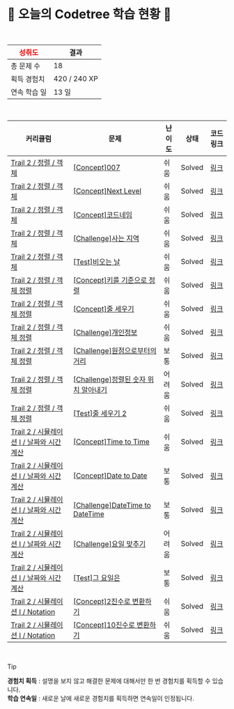 # 🌲 오늘의 Codetree 학습 현황 🌲

<br />

| <span style="color:red;display:block;text-align:center;"> **성취도**</span> | 결과 |
|---|---|
| 총 문제 수 | 18 |
| 획득 경험치 | 420 / 240 XP |
| 연속 학습 일 | 13 일 |

<br />

|커리큘럼|문제|난이도|상태|코드 링크|
|---|---|---|---|---|
|[Trail 2 / 정렬 / 객체](https://https://en.codetree.ai/trail-info/novice-mid/)|[[Concept]007](https://https://en.codetree.ai/trails/complete/curated-cards/intro-007/)|쉬움|Solved|[링크](https://github.com/yoonsunny17/codetree-TILs/blob/main/250115/007/007.js)|
|[Trail 2 / 정렬 / 객체](https://https://en.codetree.ai/trail-info/novice-mid/)|[[Concept]Next Level](https://https://en.codetree.ai/trails/complete/curated-cards/intro-next-level/)|쉬움|Solved|[링크](https://github.com/yoonsunny17/codetree-TILs/blob/main/250115/Next%20Level/next-level.js)|
|[Trail 2 / 정렬 / 객체](https://https://en.codetree.ai/trail-info/novice-mid/)|[[Concept]코드네임](https://https://en.codetree.ai/trails/complete/curated-cards/intro-code-name/)|쉬움|Solved|[링크](https://github.com/yoonsunny17/codetree-TILs/blob/main/250115/%EC%BD%94%EB%93%9C%EB%84%A4%EC%9E%84/code-name.js)|
|[Trail 2 / 정렬 / 객체](https://https://en.codetree.ai/trail-info/novice-mid/)|[[Challenge]사는 지역](https://https://en.codetree.ai/trails/complete/curated-cards/challenge-where-live/)|쉬움|Solved|[링크](https://github.com/yoonsunny17/codetree-TILs/blob/main/250115/%EC%82%AC%EB%8A%94%20%EC%A7%80%EC%97%AD/where-live.js)|
|[Trail 2 / 정렬 / 객체](https://https://en.codetree.ai/trail-info/novice-mid/)|[[Test]비오는 날](https://https://en.codetree.ai/trails/complete/curated-cards/test-rainy-day/)|쉬움|Solved|[링크](https://github.com/yoonsunny17/codetree-TILs/blob/main/250115/%EB%B9%84%EC%98%A4%EB%8A%94%20%EB%82%A0/rainy-day.js)|
|[Trail 2 / 정렬 / 객체 정렬](https://https://en.codetree.ai/trail-info/novice-mid/)|[[Concept]키를 기준으로 정렬](https://https://en.codetree.ai/trails/complete/curated-cards/intro-sort-by-height/)|쉬움|Solved|[링크](https://github.com/yoonsunny17/codetree-TILs/blob/main/250115/%ED%82%A4%EB%A5%BC%20%EA%B8%B0%EC%A4%80%EC%9C%BC%EB%A1%9C%20%EC%A0%95%EB%A0%AC/sort-by-height.js)|
|[Trail 2 / 정렬 / 객체 정렬](https://https://en.codetree.ai/trail-info/novice-mid/)|[[Concept]줄 세우기](https://https://en.codetree.ai/trails/complete/curated-cards/intro-line-up-students/)|쉬움|Solved|[링크](https://github.com/yoonsunny17/codetree-TILs/blob/main/250115/%EC%A4%84%20%EC%84%B8%EC%9A%B0%EA%B8%B0/line-up-students.js)|
|[Trail 2 / 정렬 / 객체 정렬](https://https://en.codetree.ai/trail-info/novice-mid/)|[[Challenge]개인정보](https://https://en.codetree.ai/trails/complete/curated-cards/challenge-personal-info/)|쉬움|Solved|[링크](https://github.com/yoonsunny17/codetree-TILs/blob/main/250115/%EA%B0%9C%EC%9D%B8%EC%A0%95%EB%B3%B4/personal-info.js)|
|[Trail 2 / 정렬 / 객체 정렬](https://https://en.codetree.ai/trail-info/novice-mid/)|[[Challenge]원점으로부터의 거리](https://https://en.codetree.ai/trails/complete/curated-cards/challenge-distance-from-origin/)|보통|Solved|[링크](https://github.com/yoonsunny17/codetree-TILs/blob/main/250115/%EC%9B%90%EC%A0%90%EC%9C%BC%EB%A1%9C%EB%B6%80%ED%84%B0%EC%9D%98%20%EA%B1%B0%EB%A6%AC/distance-from-origin.js)|
|[Trail 2 / 정렬 / 객체 정렬](https://https://en.codetree.ai/trail-info/novice-mid/)|[[Challenge]정렬된 숫자 위치 알아내기](https://https://en.codetree.ai/trails/complete/curated-cards/challenge-indices-of-sorted-array/)|어려움|Solved|[링크](https://github.com/yoonsunny17/codetree-TILs/blob/main/250115/%EC%A0%95%EB%A0%AC%EB%90%9C%20%EC%88%AB%EC%9E%90%20%EC%9C%84%EC%B9%98%20%EC%95%8C%EC%95%84%EB%82%B4%EA%B8%B0/indices-of-sorted-array.js)|
|[Trail 2 / 정렬 / 객체 정렬](https://https://en.codetree.ai/trail-info/novice-mid/)|[[Test]줄 세우기 2](https://https://en.codetree.ai/trails/complete/curated-cards/test-line-up-students-2/)|쉬움|Solved|[링크](https://github.com/yoonsunny17/codetree-TILs/blob/main/250115/%EC%A4%84%20%EC%84%B8%EC%9A%B0%EA%B8%B0%202/line-up-students-2.js)|
|[Trail 2 / 시뮬레이션 I / 날짜와 시간 계산](https://https://en.codetree.ai/trail-info/novice-mid/)|[[Concept]Time to Time](https://https://en.codetree.ai/trails/complete/curated-cards/intro-time-to-time/)|쉬움|Solved|[링크](https://github.com/yoonsunny17/codetree-TILs/blob/main/250115/Time%20to%20Time/time-to-time.js)|
|[Trail 2 / 시뮬레이션 I / 날짜와 시간 계산](https://https://en.codetree.ai/trail-info/novice-mid/)|[[Concept]Date to Date](https://https://en.codetree.ai/trails/complete/curated-cards/intro-date-to-date/)|보통|Solved|[링크](https://github.com/yoonsunny17/codetree-TILs/blob/main/250115/Date%20to%20Date/date-to-date.js)|
|[Trail 2 / 시뮬레이션 I / 날짜와 시간 계산](https://https://en.codetree.ai/trail-info/novice-mid/)|[[Challenge]DateTime to DateTime](https://https://en.codetree.ai/trails/complete/curated-cards/challenge-datetime-to-datetime/)|보통|Solved|[링크](https://github.com/yoonsunny17/codetree-TILs/blob/main/250115/DateTime%20to%20DateTime/datetime-to-datetime.js)|
|[Trail 2 / 시뮬레이션 I / 날짜와 시간 계산](https://https://en.codetree.ai/trail-info/novice-mid/)|[[Challenge]요일 맞추기](https://https://en.codetree.ai/trails/complete/curated-cards/challenge-guess-day-of-week/)|어려움|Solved|[링크](https://github.com/yoonsunny17/codetree-TILs/blob/main/250115/%EC%9A%94%EC%9D%BC%20%EB%A7%9E%EC%B6%94%EA%B8%B0/guess-day-of-week.js)|
|[Trail 2 / 시뮬레이션 I / 날짜와 시간 계산](https://https://en.codetree.ai/trail-info/novice-mid/)|[[Test]그 요일은](https://https://en.codetree.ai/trails/complete/curated-cards/test-the-day-of-the-day/)|보통|Solved|[링크](https://github.com/yoonsunny17/codetree-TILs/blob/main/250115/%EA%B7%B8%20%EC%9A%94%EC%9D%BC%EC%9D%80/the-day-of-the-day.js)|
|[Trail 2 / 시뮬레이션 I / Notation](https://https://en.codetree.ai/trail-info/novice-mid/)|[[Concept]2진수로 변환하기](https://https://en.codetree.ai/trails/complete/curated-cards/intro-convert-to-binary/)|쉬움|Solved|[링크](https://github.com/yoonsunny17/codetree-TILs/blob/main/250115/2%EC%A7%84%EC%88%98%EB%A1%9C%20%EB%B3%80%ED%99%98%ED%95%98%EA%B8%B0/convert-to-binary.js)|
|[Trail 2 / 시뮬레이션 I / Notation](https://https://en.codetree.ai/trail-info/novice-mid/)|[[Concept]10진수로 변환하기](https://https://en.codetree.ai/trails/complete/curated-cards/intro-convert-to-decimal/)|쉬움|Solved|[링크](https://github.com/yoonsunny17/codetree-TILs/blob/main/250115/10%EC%A7%84%EC%88%98%EB%A1%9C%20%EB%B3%80%ED%99%98%ED%95%98%EA%B8%B0/convert-to-decimal.js)|


<br />

> [!TIP]
> **경험치 획득** : 설명을 보지 않고 해결한 문제에 대해서만 한 번 경험치를 획득할 수 있습니다.  
> **학습 연속일** : 새로운 날에 새로운 경험치를 획득하면 연속일이 인정됩니다.

